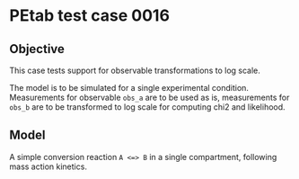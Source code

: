 # PEtab test case 0016

## Objective 

This case tests support for observable transformations to log scale.

The model is to be simulated for a single experimental condition. Measurements
for observable `obs_a` are to be used as is, measurements for `obs_b` are to
be transformed to log scale for computing chi2 and likelihood.

## Model

A simple conversion reaction `A <=> B` in a single compartment, following
mass action kinetics.
